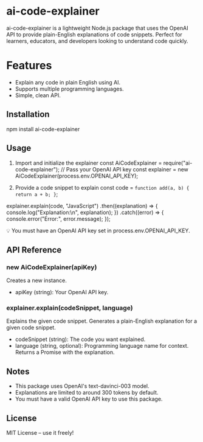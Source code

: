 # ai-code-explainer
ai-code-explainer is a lightweight Node.js package that uses the OpenAI API to provide plain-English explanations of code snippets. Perfect for learners, educators, and developers looking to understand code quickly.

# Features
  - Explain any code in plain English using AI. 
  - Supports multiple programming languages.
  - Simple, clean API.

## Installation
npm install ai-code-explainer

## Usage
1. Import and initialize the explainer
  const AiCodeExplainer = require("ai-code-explainer");
  // Pass your OpenAI API key
  const explainer = new AiCodeExplainer(process.env.OPENAI_API_KEY);

2. Provide a code snippet to explain
  const code = `
  function add(a, b) {
    return a + b;
  }
  `;

  explainer.explain(code, "JavaScript")
    .then((explanation) => {
      console.log("Explanation:\n", explanation);
    })
    .catch((error) => {
      console.error("Error:", error.message);
    });

💡 You must have an OpenAI API key set in process.env.OPENAI_API_KEY.


## API Reference
### new AiCodeExplainer(apiKey)
Creates a new instance.
- apiKey (string): Your OpenAI API key.

### explainer.explain(codeSnippet, language)
Explains the given code snippet.
Generates a plain-English explanation for a given code snippet.
- codeSnippet (string): The code you want explained.
- language (string, optional): Programming language name for context.
Returns a Promise<string> with the explanation.

## Notes
  - This package uses OpenAI's text-davinci-003 model.
  - Explanations are limited to around 300 tokens by default.
  - You must have a valid OpenAI API key to use this package.

## License
MIT License – use it freely!


